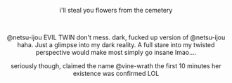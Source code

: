 <p align="center"> i'll steal you flowers from the cemetery </p>
<p align="center">
‌
<p align="center">
@netsu-ijou EVIL TWIN don't mess. dark, fucked up version of @netsu-ijou haha. Just a glimpse into my dark reality. A full stare into my twisted perspective would make most simply go insane Imao....
</p>
<p align="center">
seriously though, claimed the name @vine-wrath the first 10 minutes her existence was confirmed LOL
</p>
